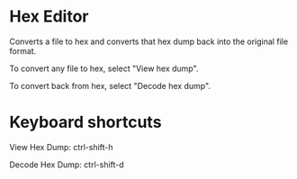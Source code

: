 # Hex Editor

Converts a file to hex and converts that hex dump back into the original file format.

To convert any file to hex, select "View hex dump".

To convert back from hex, select "Decode hex dump".

# Keyboard shortcuts

  View Hex Dump: ctrl-shift-h

  Decode Hex Dump: ctrl-shift-d
